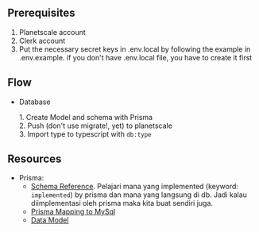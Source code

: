 <!-- - [Documentation](https://create.t3.gg/)
- [Learn the T3 Stack](https://create.t3.gg/en/faq#what-learning-resources-are-currently-available) — Check out these awesome tutorials
- [Overview](https://www.youtube.com/watch?v=VJH8dsPtbeU) - Tapi tanpa app dir
- [UUID vs CUID vs NanoId](https://dev.to/harshhhdev/uuidguid-cuid-nanoid-whats-the-difference-5dj1) -->

## Prerequisites
  1. Planetscale account
  2. Clerk account
  3. Put the necessary secret keys in .env.local by following the example in .env.example.  if you don't have .env.local file, you have to create it first

## Flow

- Database

  1\. Create Model and schema with Prisma\
  2\. Push (don't use migrate!, yet) to planetscale\
  3\. Import type to typescript with `db:type`

## Resources

- Prisma:
  - [Schema Reference](https://www.prisma.io/docs/reference/api-reference/prisma-schema-reference). Pelajari mana yang implemented (keyword: `implemented`) by prisma dan mana yang langsung di db. Jadi kalau diimplementasi oleh prisma maka kita buat sendiri juga.
  - [Prisma Mapping to MySql](https://www.prisma.io/docs/concepts/database-connectors/mysql#type-mapping-between-mysql-to-prisma-schema)
  - [Data Model](https://www.prisma.io/docs/concepts/components/prisma-schema/data-model#defining-models)
